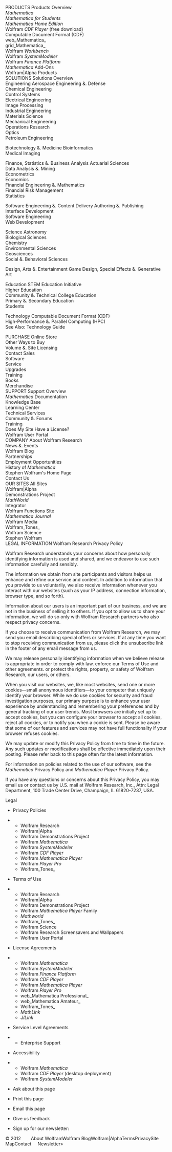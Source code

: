 PRODUCTS Products Overview  
_Mathematica_  
_Mathematica for Students_  
_Mathematica Home Edition_  
Wolfram _CDF Player_ (free download)  
Computable Document Format (CDF)  
web_Mathematica_  
grid_Mathematica_  
Wolfram _Workbench_  
Wolfram _SystemModeler_  
Wolfram _Finance Platform_  
_Mathematica_ Add-Ons  
Wolfram|Alpha Products  
SOLUTIONS Solutions Overview  
Engineering Aerospace Engineering &. Defense  
Chemical Engineering  
Control Systems  
Electrical Engineering  
Image Processing  
Industrial Engineering  
Materials Science  
Mechanical Engineering  
Operations Research  
Optics  
Petroleum Engineering  
  
Biotechnology &. Medicine Bioinformatics  
Medical Imaging  
  
Finance, Statistics &. Business Analysis Actuarial Sciences  
Data Analysis &. Mining  
Econometrics  
Economics  
Financial Engineering &. Mathematics  
Financial Risk Management  
Statistics  
  
Software Engineering &. Content Delivery Authoring &. Publishing  
Interface Development  
Software Engineering  
Web Development  
  
Science Astronomy  
Biological Sciences  
Chemistry  
Environmental Sciences  
Geosciences  
Social &. Behavioral Sciences  
  
Design, Arts &. Entertainment Game Design, Special Effects &. Generative Art  
  
Education STEM Education Initiative  
Higher Education  
Community &. Technical College Education  
Primary &. Secondary Education  
Students  
  
Technology Computable Document Format (CDF)  
High-Performance &. Parallel Computing (HPC)  
See Also: Technology Guide  
  
PURCHASE Online Store  
Other Ways to Buy  
Volume &. Site Licensing  
Contact Sales  
Software  
Service  
Upgrades  
Training  
Books  
Merchandise  
SUPPORT Support Overview  
_Mathematica_ Documentation  
Knowledge Base  
Learning Center  
Technical Services  
Community &. Forums  
Training  
Does My Site Have a License?  
Wolfram User Portal  
COMPANY About Wolfram Research  
News &. Events  
Wolfram Blog  
Partnerships  
Employment Opportunities  
History of _Mathematica_  
Stephen Wolfram's Home Page  
Contact Us  
OUR SITES All Sites  
Wolfram|Alpha  
Demonstrations Project  
_MathWorld_  
Integrator  
Wolfram Functions Site  
_Mathematica Journal_  
Wolfram Media  
Wolfram_Tones_  
Wolfram Science  
Stephen Wolfram  
LEGAL INFORMATION Wolfram Research Privacy Policy

Wolfram Research understands your concerns about how personally identifying information is used and shared, and we endeavor to use such information carefully and sensibly.

The information we obtain from site participants and visitors helps us enhance and refine our service and content. In addition to information that you provide to us voluntarily, we also receive information whenever you interact with our websites (such as your IP address, connection information, browser type, and so forth).

Information about our users is an important part of our business, and we are not in the business of selling it to others. If you opt to allow us to share your information, we will do so only with Wolfram Research partners who also respect privacy concerns.

If you choose to receive communication from Wolfram Research, we may send you email describing special offers or services. If at any time you want to stop receiving communication from us, please click the unsubscribe link in the footer of any email message from us.

We may release personally identifying information when we believe release is appropriate in order to comply with law. enforce our Terms of Use and other agreements. or protect the rights, property, or safety of Wolfram Research, our users, or others.

When you visit our websites, we, like most websites, send one or more cookies—small anonymous identifiers—to your computer that uniquely identify your browser. While we do use cookies for security and fraud investigation purposes, our primary purpose is to enhance your user experience by understanding and remembering your preferences and by general tracking of our user trends. Most browsers are initially set up to accept cookies, but you can configure your browser to accept all cookies, reject all cookies, or to notify you when a cookie is sent. Please be aware that some of our features and services may not have full functionality if your browser refuses cookies.

We may update or modify this Privacy Policy from time to time in the future. Any such updates or modifications shall be effective immediately upon their posting. Please refer back to this page often for the latest information.

For information on policies related to the use of our software, see the _Mathematica_ Privacy Policy and _Mathematica Player_ Privacy Policy.

If you have any questions or concerns about this Privacy Policy, you may email us or contact us by U.S. mail at Wolfram Research, Inc., Attn: Legal Department, 100 Trade Center Drive, Champaign, IL 61820-7237, USA.

Legal

*   Privacy Policies
*   *   Wolfram Research
    *   Wolfram|Alpha
    *   Wolfram Demonstrations Project
    *   Wolfram _Mathematica_
    *   Wolfram _SystemModeler_
    *   Wolfram _CDF Player_
    *   Wolfram _Mathematica Player_
    *   Wolfram _Player Pro_
    *   Wolfram_Tones_

*   Terms of Use
*   *   Wolfram Research
    *   Wolfram|Alpha
    *   Wolfram Demonstrations Project
    *   Wolfram _Mathematica Player_ Family
    *   _Mathworld_
    *   Wolfram_Tones_
    *   Wolfram Science
    *   Wolfram Research Screensavers and Wallpapers
    *   Wolfram User Portal

*   License Agreements
*   *   Wolfram _Mathematica_
    *   Wolfram _SystemModeler_
    *   Wolfram _Finance Platform_
    *   Wolfram _CDF Player_
    *   Wolfram _Mathematica Player_
    *   Wolfram _Player Pro_
    *   web_Mathematica Professional_
    *   web_Mathematica Amateur_
    *   Wolfram_Tones_
    *   _MathLink_
    *   _J/Link_

*   Service Level Agreements
*   *   Enterprise Support

*   Accessibility
*   *   Wolfram _Mathematica_
    *   Wolfram _CDF Player_ (desktop deployment)
    *   Wolfram _SystemModeler_

*   Ask about this page
*   Print this page
*   Email this page
*   Give us feedback
*   Sign up for our newsletter:

  
  
© 2012        About WolframWolfram BlogWolfram|AlphaTermsPrivacySite MapContact     Newsletter»